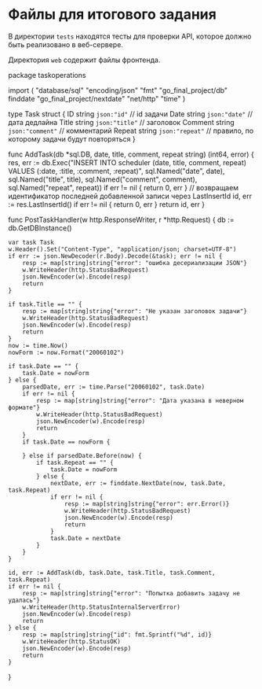 # Файлы для итогового задания

В директории `tests` находятся тесты для проверки API, которое должно быть реализовано в веб-сервере.

Директория `web` содержит файлы фронтенда.



package taskoperations

import (
	"database/sql"
	"encoding/json"
	"fmt"
	"go_final_project/db"
	finddate "go_final_project/nextdate"
	"net/http"
	"time"
)

type Task struct {
	ID      string `json:"id"`      // id задачи
	Date    string `json:"date"`    // дата дедлайна
	Title   string `json:"title"`   // заголовок
	Comment string `json:"comment"` // комментарий
	Repeat  string `json:"repeat"`  // правило, по которому задачи будут повторяться
}

func AddTask(db *sql.DB, date, title, comment, repeat string) (int64, error) {
	res, err := db.Exec("INSERT INTO scheduler (date, title, comment, repeat) VALUES (:date, :title, :comment, :repeat)",
		sql.Named("date", date),
		sql.Named("title", title),
		sql.Named("comment", comment),
		sql.Named("repeat", repeat))
	if err != nil {
		return 0, err
	}
	// возвращаем идентификатор последней добавленной записи через LastInsertId
	id, err := res.LastInsertId()
	if err != nil {
		return 0, err
	}
	return id, err
}

func PostTaskHandler(w http.ResponseWriter, r *http.Request) {
	db := db.GetDBInstance()

	var task Task
	w.Header().Set("Content-Type", "application/json; charset=UTF-8")
	if err := json.NewDecoder(r.Body).Decode(&task); err != nil {
		resp := map[string]string{"error": "ошибка десериализации JSON"}
		w.WriteHeader(http.StatusBadRequest)
		json.NewEncoder(w).Encode(resp)
		return
	}

	if task.Title == "" {
		resp := map[string]string{"error": "Не указан заголовок задачи"}
		w.WriteHeader(http.StatusBadRequest)
		json.NewEncoder(w).Encode(resp)
		return
	}
	now := time.Now()
	nowForm := now.Format("20060102")

	if task.Date == "" {
		task.Date = nowForm
	} else {
		parsedDate, err := time.Parse("20060102", task.Date)
		if err != nil {
			resp := map[string]string{"error": "Дата указана в неверном формате"}
			w.WriteHeader(http.StatusBadRequest)
			json.NewEncoder(w).Encode(resp)
			return
		}
		if task.Date == nowForm {

		} else if parsedDate.Before(now) {
			if task.Repeat == "" {
				task.Date = nowForm
			} else {
				nextDate, err := finddate.NextDate(now, task.Date, task.Repeat)
				if err != nil {
					resp := map[string]string{"error": err.Error()}
					w.WriteHeader(http.StatusBadRequest)
					json.NewEncoder(w).Encode(resp)
					return
				}
				task.Date = nextDate
			}
		}
	}

	id, err := AddTask(db, task.Date, task.Title, task.Comment, task.Repeat)
	if err != nil {
		resp := map[string]string{"error": "Попытка добавить задачу не удалась"}
		w.WriteHeader(http.StatusInternalServerError)
		json.NewEncoder(w).Encode(resp)
		return
	} else {
		resp := map[string]string{"id": fmt.Sprintf("%d", id)}
		w.WriteHeader(http.StatusOK)
		json.NewEncoder(w).Encode(resp)
		return
	}
}
